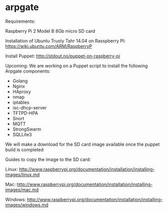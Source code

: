 # arpgate

Requirements:

Raspberry Pi 2 Model B
8Gb micro SD card

Installation of Ubuntu Trusty Tahr 14.04 on Rasspberry PI: https://wiki.ubuntu.com/ARM/RaspberryP

Install Puppet: http://stdout.no/puppet-on-raspberry-pi


Upcoming:
We are working on a Puppet script to install the following Arpgate components:

- Golang
- Nginx
- HAproxy
- nmap
- iptables
- isc-dhcp-server
- TFTPD-HPA
- Snort
- MQTT
- StrongSwarm
- SQLLite3



We will make a download for the SD card image available once the puppet build is completed

Guides to copy the image to the SD card:

Linux: http://www.raspberrypi.org/documentation/installation/installing-images/linux.md

Mac: http://www.raspberrypi.org/documentation/installation/installing-images/mac.md

Windows: http://www.raspberrypi.org/documentation/installation/installing-images/windows.md






